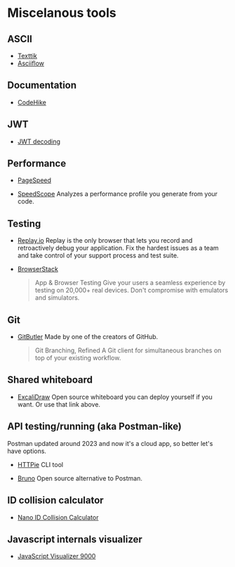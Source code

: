 # Miscelanous tools

## ASCII

- [Texttik](https://textik.com/)
- [Asciiflow](https://asciiflow.com/)

## Documentation

- [CodeHike](https://github.com/code-hike/codehike)

## JWT

- [JWT decoding](https://jwt.io/)

## Performance

- [PageSpeed](https://pagespeed.web.dev/)

- [SpeedScope](https://www.speedscope.app/)
  Analyzes a performance profile you generate from your code.

## Testing

- [Replay.io](https://www.replay.io/)
  Replay is the only browser that lets you record and retroactively debug your application. Fix the hardest issues as a team and take control of your support process and test suite.

- [BrowserStack](https://www.browserstack.com/)
  > App & Browser Testing
  > Give your users a seamless experience by testing on 20,000+ real devices.
  > Don't compromise with emulators and simulators.

## Git

- [GitButler](https://gitbutler.com/)
  Made by one of the creators of GitHub.

  > Git Branching, Refined
  > A Git client for simultaneous branches on top of your existing workflow.

## Shared whiteboard

- [ExcaliDraw](https://excalidraw.com/)
  Open source whiteboard you can deploy yourself if you want. Or use that link above.

## API testing/running (aka Postman-like)

Postman updated around 2023 and now it's a cloud app, so better let's have options.

- [HTTPie](https://httpie.io/)
  CLI tool

- [Bruno](https://usebruno.com/)
  Open source alternative to Postman.

## ID collision calculator

- [Nano ID Collision Calculator](https://zelark.github.io/nano-id-cc/)

## Javascript internals visualizer

- [JavaScript Visualizer 9000](https://www.jsv9000.app/)
